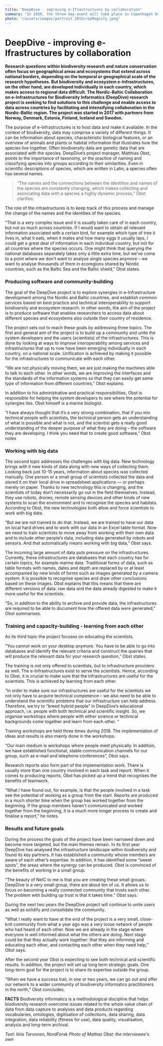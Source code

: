 ```yaml
---
title: "DeepDive - improving e-Ifrastructures by collaboration"
summary: "In 2019, the three-day event will take place in Copenhagen between 14- 16th May. NeIC2019 will be hosted by NeIC and DeiC, and organised in collaboration with CSC, RHnet, SNIC and UNINETT Sigma2."
photo: "/assets/images/portrait_2015cropMagnify.jpeg"
---
```


DeepDive - improving e-Ifrastructures by collaboration
===========================

**Research questions within biodiversity research and nature conservation often focus on geographical areas and ecosystems that extend
across national borders, depending on the temporal or geographical scale of the research hypotheses. But biodiversity and ecosystem
e-Infrastructures, on the other hand, are developed individually in each country, which makes access to regional data difficult. The 
Nordic-Baltic Collaboration on e-Infrastructures for Biodiversity Informatics (DeepDive) research project is seeking to find solutions 
to this challenge and enable access to data across countries by facilitating and intensifying collaboration in the Nordic-Baltic region. 
The project was started in 2017 with partners from Norway, Denmark, Estonia, Finland, Iceland and Sweden.**

The purpose of e-Infrastructures is to host data and make it available. In the context of biodiversity, data may comprise a variety of 
different things. It can be information about species, characteristic biological features, or an overview of animals and plants or 
habitat information that illustrates how the species live together. Often biodiversity data are genetic data that are associated with 
the species. DeepDive’s project manager, Matthias Obst, points to the importance of taxonomy, or the practice of naming and classifying 
species into groups according to their similarities. Even in scientific descriptions of species, which are written in Latin, a species
often has several names. 

> “The names and the connections between the identities and names of the species are constantly changing, which makes collecting and 
> associating data with a species a highly dynamic process,” Obst clarifies.

The role of the infrastructures is to keep track of this process and manage the change of the names and the identities of the species. 

“That is a very complex issue and it is usually taken care of in each country, but not so much across countries. If I would want to 
obtain all relevant information associated with a certain bird, for example which type of tree it lives in, what it eats, when it mates
and how many eggs it usually lays, I could get a great deal of information in each individual country, but not for all countries where 
the species occurs. One might think that querying the national databases separately takes only a little extra time, but we’ve come to a
point where we don't want to analyse single species anymore – we want to analyse thousands of them in ecoregions shared by Nordic 
countries, such as the Baltic Sea and the Baltic shield,” Obst states.

### Producing software and community-building

The goal of the DeepDive project is to explore synergies in e-Infrastructure development among the Nordic and Baltic countries, and 
establish common services based on best practice and technical interoperability to support biodiversity and ecosystem research. In other
words, the aim of the project is to produce software that enables researchers to access data about different species and ecosystems also
outside their country of residence. 

The project sets out to reach these goals by addressing three topics. The first and general aim of the project is to build up a community
and unite the system developers and the users (scientists) of the infrastructures. This is done by looking at ways to improve 
interoperability among services and infrastructures that up to now have been emerging individually in each country, on a national scale.
Unification is achieved by making it possible for the infrastructures to communicate with each other. 

“We are not physically moving them, we are just making the machines able to talk to each other. In other words, we are improving the 
interfaces and the standards of the information systems so that they can easily get same type of information from different countries,” 
Obst explains.

In addition to his administrative and practical responsibilities, Obst is responsible for helping the system developers to see where the
potential for synergies lies. Obst himself is a marine biologist. 

“I have always thought that it’s a very strong combination, that if you mix technical people with scientists, the technical person gets 
an understanding of what is possible and what is not, and the scientist gets a really good understanding of the deeper purpose of what
they are doing – the software they are developing. I think you need that to create good software,” Obst notes

### Working with big data

The second topic addresses the challenges with big data. New technology brings with it new kinds of data along with new ways of 
collecting them. Looking back just 10-15 years, information about species was collected manually. One person or a small group of 
scientists collected the data and stored it on their local drive in spreadsheet applications — or perhaps merely on paper. Thanks to 
new technology this is changing, and the scientists of today don’t necessarily go out in the field themselves. Instead, they use robots,
drones, remote sensing devices and other kinds of new systems to scan the environment and to recognise the species and habitats.
According to Obst, the new technologies both allow and force scientists to work with big data.

“But we are not trained to do that. Instead, we are trained to have our data on local hard drives and to work with our data in an Excel 
table format. Now we need to train scientists to move away from working with their own data and to include other people’s data, including
data generated by robots and sensors. And that automatically means working with big data,” Obst says.

The incoming large amount of data puts pressure on the infrastructures. Currently, these infrastructures are databases that each country
has for certain topics, for example marine data. Traditional forms of data, such as table formats with names, dates and depth are 
replaced by or at least accompanied by new kinds of forms such as images generated by a camera system. It is possible to recognise 
species and draw other conclusions based on these images. Obst explains that this means that there are different versions of data: raw 
data and the data already digested to make it more useful for the scientists. 

“So, in addition to the ability to archive and provide data, the infrastructures are required to be able to document how the offered 
data were generated,” Obst summarises. 

### Training and capacity-building - learning from each other

As its third topic the project focuses on educating the scientists. 

“You cannot work on your desktop anymore. You have to be able to go into databases and identify the relevant criteria and construct the
queries that will produce the relevant data for your research question,” Obst states.  

The training is not only offered to scientists, but to infrastructure providers as well. The e-Infrastructures exist to serve the 
scientists. Hence, according to Obst, it is crucial to make sure that the infrastructures are useful for the scientists. This is 
achieved by learning from each other.

“In order to make sure our infrastructures are useful for the scientists we not only have to acquire technical competence – we also 
need to be able to understand the scientific problems that our infrastructure can help address. Therefore, we try to “breed hybrid 
people” in DeepDive’s educational approach, i.e. people with both technical and scientific insight. So, we organise workshops where
people with either science or technical backgrounds come together and learn from each other. “

Training workshops are held three times during 2018. The implementation of ideas and results is also mainly done in the workshops. 

“Our main medium is workshops where people meet physically. In addition, we have established functional, stable communication channels
for our group, such as e-mail and telephone conferences”, Obst says.

Research reports also form part of the implementation work. There is usually more than one country involved in each task and report. 
When it comes to producing reports, Obst has picked up a trend that recognises the benefits of teamwork. 

“What I have found out, for example, is that the people involved in a task see the potential of working as a group from the start. 
Reports are produced in a much shorter time when the group has worked together from the beginning. If the group members haven't 
communicated and worked together from the beginning, it is a much more longer process to create and finalise a report,” he notes.

### Results and future goals

During the process the goals of the project have been narrowed down and become more targeted, but the main themes remain. In its first 
year DeepDive has analysed the infrastructure landscape within biodiversity and found its key partners. It has established a community
whose members are aware of each other’s expertise. In addition, it has identified some “sweet spots”, the areas where the synergy can 
be produced.
Obst is convinced of the benefits of working in a small group.
 
“The beauty of NeIC to me is that you are creating these small groups. DeepDive is a very small group, there are about ten of us. 
It allows us to focus on becoming a really connected community that trusts each other. The problem with building up trust is that it 
takes time.” Obst says.

During the next two years the DeepDive project will continue to unite users as well as solidify and consolidate the community. 

 “What I really want to have at the end of the project is a very small, close-knit community from what a year ago was a very loose 
 network of people who had heard of each other. Now we are already in the stage where everyone is well informed about what the others 
 are doing. Next stage could be that they actually work together: that they are informing and educating each other, and contacting each
 other when they need help,” Obst says. 

After the second year Obst is expecting to see both technical and scientific results. In addition, the project will set up long term
strategic goals. One long-term goal for the project is to share its expertise outside the group. 

“When we have a success trail, in one or two years, we can go out and offer our network to a wider community of biodiversity informatics
practitioners in the north,” Obst concludes.

**FACTS**
Biodiversity informatics is a methodological discipline that helps biodiversity research overcome issues related to the whole value 
chain of data from data capture to analyses and data products regarding vocabularies, ontologies, digitisation of collections, data 
sharing, data integration, data reliability (fitness for use), data quality, visualisation, analysis and long-term archival.

*Text: Iiiris Tarvonen, NordForsk*
*Photo of Mattias Obst: the interviewee's own*
